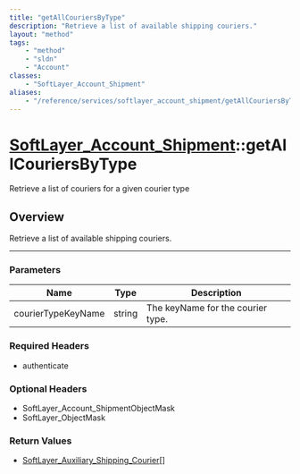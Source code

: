 ```yaml
---
title: "getAllCouriersByType"
description: "Retrieve a list of available shipping couriers."
layout: "method"
tags:
    - "method"
    - "sldn"
    - "Account"
classes:
    - "SoftLayer_Account_Shipment"
aliases:
    - "/reference/services/softlayer_account_shipment/getAllCouriersByType"
---
```

# [SoftLayer_Account_Shipment](/reference/services/SoftLayer_Account_Shipment)::getAllCouriersByType

Retrieve a list of couriers for a given courier type


## Overview 
Retrieve a list of available shipping couriers.

-----

### Parameters 
|Name | Type | Description |
| --- | --- | --- |
|courierTypeKeyName| string| The keyName for the courier type.|


### Required Headers
* authenticate


### Optional Headers
* SoftLayer_Account_ShipmentObjectMask
* SoftLayer_ObjectMask

### Return Values
* <a href='/reference/datatypes/SoftLayer_Auxiliary_Shipping_Courier'>SoftLayer_Auxiliary_Shipping_Courier[] </a>




